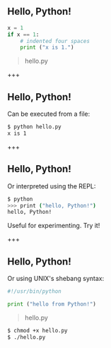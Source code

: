 ## Hello, Python!
```python
x = 1
if x == 1:
    # indented four spaces
    print ("x is 1.")
```
> hello.py

+++
## Hello, Python!
Can be executed from a file:
```sh
$ python hello.py
x is 1
```

+++
## Hello, Python!
Or interpreted using the REPL:
```sh
$ python
>>> print ("hello, Python!")
hello, Python!

```
Useful for experimenting. Try it!

+++
## Hello, Python!
Or using UNIX's shebang syntax:
```python
#!/usr/bin/python

print ("hello from Python!")
```
> hello.py

```sh
$ chmod +x hello.py
$ ./hello.py
```